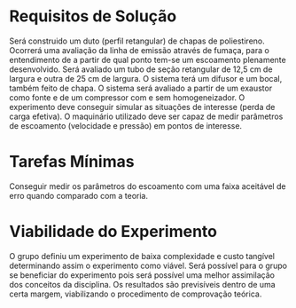 # Requisitos de Solução
Será construido um duto (perfil retangular) de chapas de poliestireno.
Ocorrerá uma avaliação da linha de emissão através de fumaça, para o entendimento de a partir de qual ponto tem-se um escoamento plenamente desenvolvido.
Será avaliado um tubo de seção retangular de 12,5 cm de largura e outra de 25 cm de largura.
O sistema terá um difusor e um bocal, também feito de chapa.
O sistema será avaliado a partir de um exaustor como fonte e de um compressor com e sem homogeneizador.
O experimento deve conseguir simular as situações de interesse (perda de carga efetiva).
O maquinário utilizado deve ser capaz de medir parâmetros de escoamento (velocidade e pressão) em pontos de interesse.
# Tarefas Mínimas
   Conseguir medir os parâmetros do escoamento com uma faixa aceitável de erro quando comparado com a teoria.
# Viabilidade do Experimento
   O grupo definiu um experimento de baixa complexidade e custo tangível determinando assim o experimento como viável. Será possível para o grupo se beneficiar do experimento pois será possível uma melhor assimilação dos conceitos da disciplina. Os resultados são previsíveis dentro de uma certa margem, viabilizando o procedimento de comprovação teórica.
